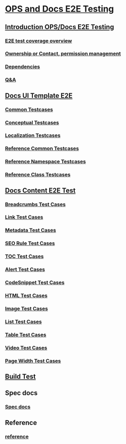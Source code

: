 # [OPS and Docs E2E Testing](index.md)
## [Introduction OPS/Docs E2E Testing](introduction-ops-docs-e2e-testing.md)
### [E2E test coverage overview](e2e-test-coverage-overview.md)
### [Ownership or Contact, permission management](connect.md)
### [Dependencies](dependencies.md)
### [Q&A](faq.md)
## [Docs UI Template E2E](docs-ui-template-e2e/Index.md)
### [Common Testcases](docs-ui-template-e2e/Common.md)
### [Conceptual Testcases](docs-ui-template-e2e/Conceptual.md)
### [Localization Testcases](docs-ui-template-e2e/Localization.md)
### [Reference Common Testcases](docs-ui-template-e2e/Reference-Common.md)
### [Reference Namespace Testcases](docs-ui-template-e2e/Reference-Namespace.md)
### [Reference Class Testcases](docs-ui-template-e2e/Reference-Class.md)
## [Docs Content E2E Test](docs-content-e2e/Index.md)
### [Breadcrumbs Test Cases](docs-content-e2e/Breadcrumb-Case.md)
### [Link Test Cases](docs-content-e2e/Link-Case.md)
### [Metadata Test Cases](docs-content-e2e/Metadata-Case.md)
### [SEO Rule Test Cases](docs-content-e2e/SEO-Rule.md)
### [TOC Test Cases](docs-content-e2e/TOC-Case.md)
### [Alert Test Cases](docs-content-e2e/Alert-Case.md)
### [CodeSnippet Test Cases](docs-content-e2e/Code-Snippet-Case.md)
### [HTML Test Cases](docs-content-e2e/HTML-Case.md)
### [Image Test Cases](docs-content-e2e/Image-Case.md)
### [List Test Cases](docs-content-e2e/List-Case.md)
### [Table Test Cases](docs-content-e2e/Table-Case.md)
### [Video Test Cases](docs-content-e2e/Video-Case.md)
### [Page Width Test Cases](docs-content-e2e/Page-Width-Case.md)
## [Build Test](docs-content-e2e/BuildTest.md)
## Spec docs
### [Spec docs](specdocs/NewRepo.md)
## Reference
### [reference](reference.md)